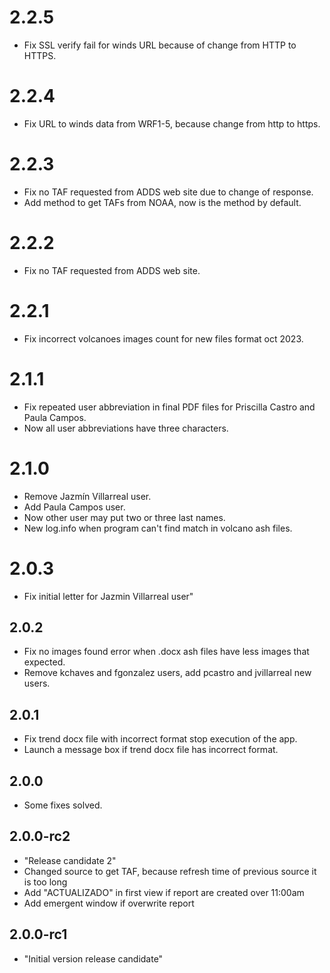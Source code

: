 # 2.2.5

- Fix SSL verify fail for winds URL because of change from HTTP to HTTPS.

# 2.2.4

- Fix URL to winds data from WRF1-5, because change from http to https.

# 2.2.3

- Fix no TAF requested from ADDS web site due to change of response.
- Add method to get TAFs from NOAA, now is the method by default.

# 2.2.2

- Fix no TAF requested from ADDS web site.

# 2.2.1

- Fix incorrect volcanoes images count for new files format oct 2023. 

# 2.1.1

- Fix repeated user abbreviation in final PDF files for Priscilla Castro and
  Paula Campos.
- Now all user abbreviations have three characters.

# 2.1.0

- Remove Jazmín Villarreal user.
- Add Paula Campos user.
- Now other user may put two or three last names.
- New log.info when program can't find match in volcano ash files.

# 2.0.3

- Fix initial letter for Jazmin Villarreal user"

## 2.0.2

- Fix no images found error when .docx ash files have less images that expected.
- Remove kchaves and fgonzalez users, add pcastro and jvillarreal new users.

## 2.0.1

- Fix trend docx file with incorrect format stop execution of the app.
- Launch a message box if trend docx file has incorrect format.

## 2.0.0

- Some fixes solved.

## 2.0.0-rc2

- "Release candidate 2"
- Changed source to get TAF, because refresh time of previous source it is too long
- Add "ACTUALIZADO" in first view if report are created over 11:00am
- Add emergent window if overwrite report

## 2.0.0-rc1

- "Initial version release candidate"